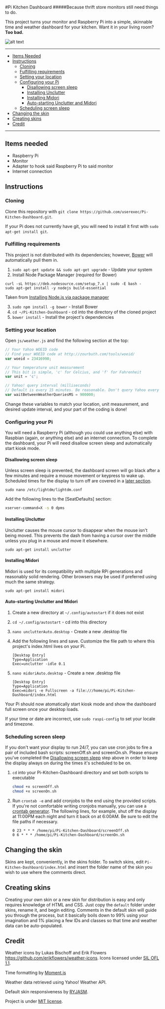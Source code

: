 #Pi Kitchen Dashboard
#####Because thrift store monitors still need things to do.

This project turns your monitor and Raspberry Pi into a simple, skinnable time and weather dashboard for your kitchen. Want it in your living room? **Too bad.**

![alt text](https://lh5.googleusercontent.com/OvyLwyLtXF69AJ-8U68OPnLXhZNwOPG7JYv5i-fa_44=w1167-h875-no "Pi Kitchen Dashboard")

* * *

+ [Items Needed](#itemsNeeded)
+ [Instructions](#instructions)
    - [Cloning](#cloning)
    - [Fulfilling requirements](#fulfillingRequirements)
    - [Setting your location](#settingYourLocation)
    - [Configuring your Pi](#configuringYourPi)
        * [Disallowing screen sleep](#disallowingScreenSleep)
        * [Installing Unclutter](#hidingCursor)
        * [Installing Midori](#installingMidori)
        * [Auto-starting Unclutter and Midori](#autoStartingMidori)
    - [Scheduling screen sleep](#scheduling)
+ [Changing the skin](#changingTheSkin)
+ [Creating skins](#creatingSkins)
+ [Credit](#credit)

* * *

## <a name="itemsNeeded"></a>Items needed

+ Raspberry Pi
+ Monitor
+ Adapter to hook said Raspberry Pi to said monitor
+ Internet connection

## <a name="instructions"></a>Instructions

### <a name="cloning"></a>Cloning

Clone this repository with `git clone https://github.com/userexec/Pi-Kitchen-Dashboard.git`.

If your Pi does not currently have git, you will need to install it first with `sudo apt-get install git`.

### <a name="fulfillingRequirements"></a>Fulfilling requirements

This project is not distributed with its dependencies; however, [Bower](http://bower.io/) will automatically pull them in.

1. `sudo apt-get update && sudo apt-get upgrade` - Update your system
2. Install Node Package Manager (required for Bower) 

  ```
  curl -sL https://deb.nodesource.com/setup_7.x | sudo -E bash -
  sudo apt-get install -y nodejs build-essential
  ```
  Taken from <a href="https://nodejs.org/en/download/package-manager/#debian-and-ubuntu-based-linux-distributions">Installing Node.js via package manager</a>

3. `sudo npm install -g bower` - Install Bower
4. `cd ~/Pi-Kitchen-Dashboard` - cd into the directory of the cloned project
5. `bower install` - Install the project's dependencies

### <a name="settingYourLocation"></a>Setting your location

Open `js/weather.js` and find the following section at the top:

```javascript
// Your Yahoo WOEID code
// Find your WOEID code at http://zourbuth.com/tools/woeid/
var woeid = 23416998;

// Your temperature unit measurement
// This bit is simple, 'c' for Celcius, and 'f' for Fahrenheit
var unit = 'c';

// Yahoo! query interval (milliseconds)
// Default is every 15 minutes. Be reasonable. Don't query Yahoo every 500ms.
var waitBetweenWeatherQueriesMS = 900000;
```

Change these variables to match your location, unit measurement, and desired update interval, and your part of the coding is done!

### <a name="configuringYourPi"></a>Configuring your Pi

You will need a Raspberry Pi (although you could use anything else) with Raspbian (again, or anything else) and an internet connection. To complete the dashboard, your Pi will need disallow screen sleep and automatically start kiosk mode.

#### <a name="disallowingScreenSleep"></a>Disallowing screen sleep

Unless screen sleep is prevented, the dashboard screen will go black after a few minutes and require a mouse movement or keypress to wake up. Scheduled times for the display to turn off are covered in a [later section](#scheduling).

`sudo nano /etc/lightdm/lightdm.conf`

Add the following lines to the [SeatDefaults] section:

```bash
xserver-command=X -s 0 dpms
```

#### <a name="hideCursor"></a>Installing Unclutter

Unclutter causes the mouse cursor to disappear when the mouse isn't being moved. This prevents the dash from having a cursor over the middle unless you plug in a mouse and move it elsewhere.

`sudo apt-get install unclutter`

#### <a name="installingMidori"></a>Installing Midori

Midori is used for its compatibility with multiple RPi generations and reasonably solid rendering. Other browsers may be used if preferred using much the same strategy.

`sudo apt-get install midori`

#### <a name="autoStartingMidori"></a>Auto-starting Unclutter and Midori

1. Create a new directory at `~/.config/autostart` if it does not exist
2. `cd ~/.config/autostart` - cd into this directory
3. `nano unclutterAuto.desktop` - Create a new .desktop file
4. Add the following lines and save. Customize the file path to where this project's index.html lives on your Pi.

	```
	[Desktop Entry]
	Type=Application
	Exec=unclutter -idle 0.1
	```
5. `nano midoriAuto.desktop` - Create a new .desktop file

	```
	[Desktop Entry]
	Type=Application
	Exec=midori -e Fullscreen -a file:///home/pi/Pi-Kitchen-Dashboard/index.html
	```

Your Pi should now atomatically start kiosk mode and show the dashboard full screen once your desktop loads.

If your time or date are incorrect, use `sudo raspi-config` to set your locale and timezone.

### <a name="scheduling"></a>Scheduling screen sleep

If you don't want your display to run 24/7, you can use cron jobs to fire a pair of included bash scripts: screenOff.sh and screenOn.sh. Please ensure you've completed the [Disallowing screen sleep](#disallowingScreenSleep) step above in order to keep the display always on during the times it's scheduled to be on.

1. `cd` into your Pi-Kitchen-Dashboard directory and set both scripts to executable
	
	```bash
	chmod +x screenOff.sh
	chmod +x screenOn.sh
	```

2. Run `crontab -e` and add cronjobs to the end using the provided scripts. If you're not comfortable writing cronjobs manually, you can use a <a href="http://cron.nmonitoring.com/cron-generator.html">crontab generator</a>. The following lines, for example, shut off the display at 11:00PM each night and turn it back on at 6:00AM. Be sure to edit the file paths if necessary.
	
	```
	0 23 * * * /home/pi/Pi-Kitchen-Dashboard/screenOff.sh
	0 6 * * * /home/pi/Pi-Kitchen-Dashboard/screenOn.sh
	```

## <a name="changingTheSkin"></a>Changing the skin

Skins are kept, conveniently, in the skins folder. To switch skins, edit `Pi-Kitchen-Dashboard/index.html` and insert the folder name of the skin you wish to use where the comments direct.

## <a name="creatingSkins"></a>Creating skins

Creating your own skin or a new skin for distribution is easy and only requires knowledge of HTML and CSS. Just copy the `default` folder under skins, rename it, and begin editing. Comments in the default skin will guide you through the process, but it basically boils down to 99% using your imagination and 1% placing a few IDs and classes so that time and weather data can be auto-populated.

## <a name="credit"></a>Credit

Weather icons by Lukas Bischoff and Erik Flowers https://github.com/erikflowers/weather-icons. Icons licensed under [SIL OFL 1.1](http://scripts.sil.org/OFL).  

Time formatting by [Moment.js](http://momentjs.com/)  

Weather data retrieved using Yahoo! Weather API.  

Default skin responsiveness by [RYJASM](https://github.com/ryjasm).

Project is under [MIT license](http://choosealicense.com/licenses/mit/).  
